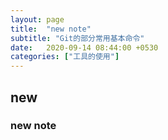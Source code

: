 ```yaml
---
layout: page
title:  "new note"
subtitle: "Git的部分常用基本命令"
date:   2020-09-14 08:44:00 +0530
categories: ["工具的使用"]
---
```


## new

### new note 

>